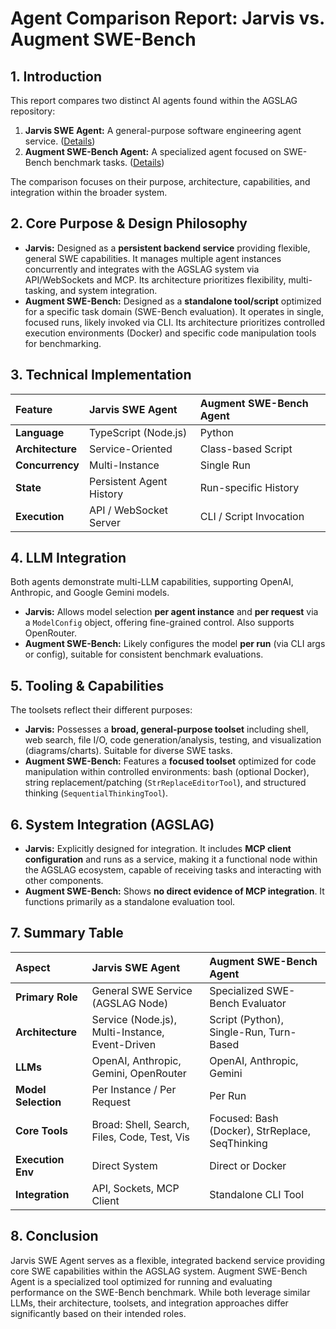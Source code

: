 # Agent Comparison Report: Jarvis vs. Augment SWE-Bench

## 1. Introduction

This report compares two distinct AI agents found within the AGSLAG repository:

1.  **Jarvis SWE Agent:** A general-purpose software engineering agent service. ([Details](./jarvis_swe_agent_report.md))
2.  **Augment SWE-Bench Agent:** A specialized agent focused on SWE-Bench benchmark tasks. ([Details](./augment_swebench_agent_report.md))

The comparison focuses on their purpose, architecture, capabilities, and integration within the broader system.

## 2. Core Purpose & Design Philosophy

*   **Jarvis:** Designed as a **persistent backend service** providing flexible, general SWE capabilities. It manages multiple agent instances concurrently and integrates with the AGSLAG system via API/WebSockets and MCP. Its architecture prioritizes flexibility, multi-tasking, and system integration.
*   **Augment SWE-Bench:** Designed as a **standalone tool/script** optimized for a specific task domain (SWE-Bench evaluation). It operates in single, focused runs, likely invoked via CLI. Its architecture prioritizes controlled execution environments (Docker) and specific code manipulation tools for benchmarking.

## 3. Technical Implementation

| Feature          | Jarvis SWE Agent         | Augment SWE-Bench Agent |
| :--------------- | :----------------------- | :---------------------- |
| **Language**     | TypeScript (Node.js)     | Python                  |
| **Architecture** | Service-Oriented         | Class-based Script      |
| **Concurrency**  | Multi-Instance           | Single Run              |
| **State**        | Persistent Agent History | Run-specific History    |
| **Execution**    | API / WebSocket Server   | CLI / Script Invocation |

## 4. LLM Integration

Both agents demonstrate multi-LLM capabilities, supporting OpenAI, Anthropic, and Google Gemini models.

*   **Jarvis:** Allows model selection **per agent instance** and **per request** via a `ModelConfig` object, offering fine-grained control. Also supports OpenRouter.
*   **Augment SWE-Bench:** Likely configures the model **per run** (via CLI args or config), suitable for consistent benchmark evaluations.

## 5. Tooling & Capabilities

The toolsets reflect their different purposes:

*   **Jarvis:** Possesses a **broad, general-purpose toolset** including shell, web search, file I/O, code generation/analysis, testing, and visualization (diagrams/charts). Suitable for diverse SWE tasks.
*   **Augment SWE-Bench:** Features a **focused toolset** optimized for code manipulation within controlled environments: bash (optional Docker), string replacement/patching (`StrReplaceEditorTool`), and structured thinking (`SequentialThinkingTool`).

## 6. System Integration (AGSLAG)

*   **Jarvis:** Explicitly designed for integration. It includes **MCP client configuration** and runs as a service, making it a functional node within the AGSLAG ecosystem, capable of receiving tasks and interacting with other components.
*   **Augment SWE-Bench:** Shows **no direct evidence of MCP integration**. It functions primarily as a standalone evaluation tool.

## 7. Summary Table

| Aspect                  | Jarvis SWE Agent                                  | Augment SWE-Bench Agent                          |
| :---------------------- | :------------------------------------------------ | :----------------------------------------------- |
| **Primary Role**        | General SWE Service (AGSLAG Node)                 | Specialized SWE-Bench Evaluator                  |
| **Architecture**        | Service (Node.js), Multi-Instance, Event-Driven   | Script (Python), Single-Run, Turn-Based          |
| **LLMs**                | OpenAI, Anthropic, Gemini, OpenRouter             | OpenAI, Anthropic, Gemini                        |
| **Model Selection**     | Per Instance / Per Request                        | Per Run                                          |
| **Core Tools**          | Broad: Shell, Search, Files, Code, Test, Vis      | Focused: Bash (Docker), StrReplace, SeqThinking  |
| **Execution Env**       | Direct System                                     | Direct or Docker                                 |
| **Integration**         | API, Sockets, MCP Client                          | Standalone CLI Tool                              |

## 8. Conclusion

Jarvis SWE Agent serves as a flexible, integrated backend service providing core SWE capabilities within the AGSLAG system. Augment SWE-Bench Agent is a specialized tool optimized for running and evaluating performance on the SWE-Bench benchmark. While both leverage similar LLMs, their architecture, toolsets, and integration approaches differ significantly based on their intended roles.